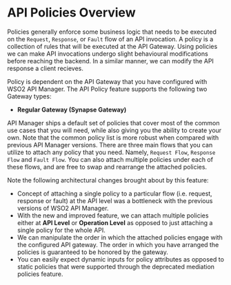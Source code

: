 # API Policies Overview

Policies generally enforce some business logic that needs to be executed on the `Request`, `Response`, or `Fault` flow of an API invocation. A policy is a collection of rules that will be executed at the API Gateway. Using policies we can make API invocations undergo slight behavioural modifications before reaching the backend. In a similar manner, we can modify the API response a client recieves.

Policy is dependent on the API Gateway that you have configured with WSO2 API Manager. The API Policy feature supports the following two Gateway types:

- **Regular Gateway (Synapse Gateway)**

API Manager ships a default set of policies that cover most of the common use cases that you will need, while also giving you the ability to create your own. Note that the common policy list is more robust when compared with previous API Manager versions. There are three main flows that you can utilize to attach any policy that you need. Namely, `Request Flow`, `Response Flow` and `Fault Flow`. You can also attach multiple policies under each of these flows, and are free to swap and rearrange the attached policies.

Note the following architectural changes brought about by this feature:

- Concept of attaching a single policy to a particular flow (i.e. request, response or fault) at the API level was a bottleneck with the previous versions of WSO2 API Manager.
- With the new and improved feature, we can attach multiple policies either at **API Level** or **Operation Level** as opposed to just attaching a single policy for the whole API.
- We can manipulate the order in which the attached policies engage with the configured API gateway. The order in which you have arranged the policies is guaranteed to be honored by the gateway.
- You can easily expect dynamic inputs for policy attributes as opposed to static policies that were supported through the deprecated mediation policies feature.
